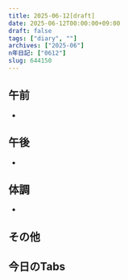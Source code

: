 ```yaml
---
title: 2025-06-12[draft]
date: 2025-06-12T00:00:00+09:00
draft: false
tags: ["diary", ""]
archives: ["2025-06"]
n年日記: ["0612"]
slug: 644150
---
```

## 午前
- 
## 午後
- 
## 体調
- 
## その他
## 今日のTabs